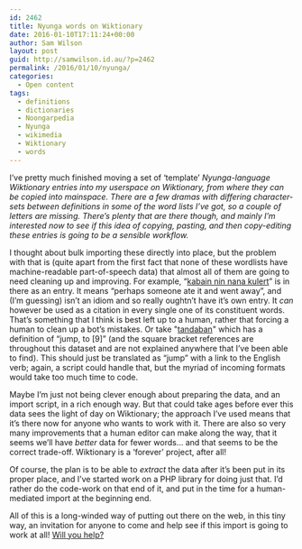 ```yaml
---
id: 2462
title: Nyunga words on Wiktionary
date: 2016-01-10T17:11:24+00:00
author: Sam Wilson
layout: post
guid: http://samwilson.id.au/?p=2462
permalink: /2016/01/10/nyunga/
categories:
  - Open content
tags:
  - definitions
  - dictionaries
  - Noongarpedia
  - Nyunga
  - wikimedia
  - Wiktionary
  - words
---
```

I’ve pretty much finished moving a set of ‘template’ <dfn title="More commonly spelled 'Noongar', but the ISO and therefore Wiktionary uses this spelling">Nyunga-language Wiktionary</a> entries into my userspace on Wiktionary, from where they can be copied into mainspace. There are a few dramas with differing character-sets between definitions in some of the word lists I’ve got, so a couple of letters are missing. There’s plenty that are there though, and mainly I’m interested now to see if this idea of copying, pasting, and then copy-editing these entries is going to be a sensible workflow.

I thought about bulk importing these directly into place, but the problem with that is (quite apart from the first fact that none of these wordlists have machine-readable part-of-speech data) that almost all of them are going to need cleaning up and improving. For example, “[kabain nin nana kulert](https://en.wiktionary.org/wiki/User:Samwilson/Noongarpedia/K_entries#kabain_nin_nana_kulert)” is in there as an entry. It means “perhaps someone ate it and went away”, and (I’m guessing) isn’t an idiom and so really oughtn’t have it’s own entry. It *can* however be used as a citation in every single one of its constituent words. That’s something that I think is best left up to a human, rather that forcing a human to clean up a bot’s mistakes. Or take "[tandaban](https://en.wiktionary.org/wiki/User:Samwilson/Noongarpedia/T_entries#tandaban)" which has a definition of “jump, to [9]” (and the square bracket references are throughout this dataset and are not explained anywhere that I’ve been able to find). This should just be translated as “jump” with a link to the English verb; again, a script could handle that, but the myriad of incoming formats would take too much time to code.

Maybe I’m just not being clever enough about preparing the data, and an import script, in a rich enough way. But that could take ages before ever this data sees the light of day on Wiktionary; the approach I’ve used means that it’s there now for anyone who wants to work with it. There are also so very many improvements that a human editor can make along the way, that it seems we’ll have <em>better</em> data for fewer words… and that seems to be the correct trade-off. Wiktionary is a ‘forever’ project, after all!

Of course, the plan is to be able to <em>extract</em> the data after it’s been put in its proper place, and I’ve started work on a PHP library for doing just that. I’d rather do the code-work on that end of it, and put in the time for a human-mediated import at the beginning end.

All of this is a long-winded way of putting out there on the web, in this tiny way, an invitation for anyone to come and help see if this import is going to work at all! [Will you help?](https://en.wiktionary.org/wiki/Wiktionary:About_Nyunga#Entries)
